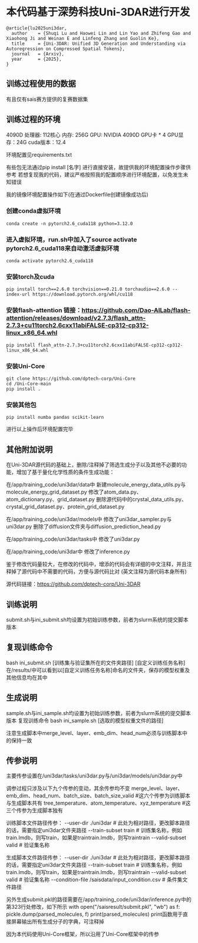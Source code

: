 # 本代码基于深势科技Uni-3DAR进行开发
```
@article{lu2025uni3dar,
  author    = {Shuqi Lu and Haowei Lin and Lin Yao and Zhifeng Gao and Xiaohong Ji and Weinan E and Linfeng Zhang and Guolin Ke},
  title     = {Uni-3DAR: Unified 3D Generation and Understanding via Autoregression on Compressed Spatial Tokens},
  journal   = {Arxiv},
  year      = {2025},
}
```


## 训练过程使用的数据
有且仅有sais赛方提供的复赛数据集

## 训练过程的环境
4090D
处理器: 112核心
内存: 256G
GPU: NVIDIA 4090D GPU卡 * 4
GPU显存：24G
cuda版本：12.4

环境配置见requirements.txt

有些包无法通过pip install [名字] 进行直接安装，故提供我的环境配置操作步骤供参考
若想复现我的代码，建议严格按照我的配置顺序进行环境配置，以免发生未知错误

我的镜像环境配置操作如下(在通过Dockerfile创建镜像成功后)
### 创建conda虚拟环境
```
conda create -n pytorch2.6_cuda118 python=3.12.0
```
### 进入虚拟环境，run.sh中加入了source activate pytorch2.6_cuda118来自动激活虚拟环境
```
conda activate pytorch2.6_cuda118
```
### 安装torch及cuda
```
pip install torch==2.6.0 torchvision==0.21.0 torchaudio==2.6.0 --index-url https://download.pytorch.org/whl/cu118
```
### 安装flash-attention 链接：https://github.com/Dao-AILab/flash-attention/releases/download/v2.7.3/flash_attn-2.7.3+cu11torch2.6cxx11abiFALSE-cp312-cp312-linux_x86_64.whl
```
pip install flash_attn-2.7.3+cu11torch2.6cxx11abiFALSE-cp312-cp312-linux_x86_64.whl
```
### 安装Uni-Core
```
git clone https://github.com/dptech-corp/Uni-Core
cd /Uni-Core-main
pip install .
```
### 安装其他包
```
pip install numba pandas scikit-learn
```
进行以上操作后环境配置完毕


## 其他附加说明
在Uni-3DAR源代码的基础上，删除/注释掉了筛选生成分子以及其他不必要的功能，增加了基于量化化学性质的条件生成功能：

在/app/training_code/uni3dar/data中
新建molecule_energy_data_utils.py与molecule_energy_grid_dataset.py
修改了atom_data.py、atom_dictionary.py、grid_dataset.py
删除源代码中的crystal_data_utils.py、crystal_grid_dataset.py、protein_grid_dataset.py

在/app/training_code/uni3dar/models中
修改了uni3dar_sampler.py与uni3dar.py
删除了diffusion文件夹与diffusion_prediction_head.py

在/app/training_code/uni3dar/tasks中
修改了uni3dar.py

在/app/training_code/uni3dar中
修改了inference.py


鉴于修改代码量较大，在修改的代码中，增添的代码会有详细的中文注释，并且注释掉了源代码中不需要的代码，方便与源代码比对
(英文注释为源代码本身所有)

源代码链接：https://github.com/dptech-corp/Uni-3DAR



## 训练说明
submit.sh与ini_submit.sh均设置为初始训练参数，前者为slurm系统的提交脚本版本
## 复现训练命令
bash ini_submit.sh [训练集与验证集所在的文件夹路径] [自定义训练任务名称]
在/results/中可以看到以[自定义训练任务名称]命名的文件夹，保存的模型权重及其他信息均在其中

## 生成说明
sample.sh与ini_sample.sh均设置为初始训练参数，前者为slurm系统的提交脚本版本
复现训练命令
bash ini_sample.sh [选取的模型权重文件的路径]

注意生成脚本中merge_level、layer、emb_dim、head_num必须与训练脚本中的保持一致

## 传参说明
主要传参设置在/uni3dar/tasks/uni3dar.py与/uni3dar/models/uni3dar.py中

调参过程只涉及以下九个传参的变动，其余传参均不变
merge_level、layer、emb_dim、head_num、batch_size、batch_size_valid #这六个传参为训练脚本与生成脚本共有
tree_temperature、atom_temperature、xyz_temperature #这三个传参为生成脚本独有

训练脚本文件路径传参：
--user-dir ./uni3dar # 此处为相对路径，更改脚本路径的话，需要指定uni3dar文件夹路径
--train-subset train # 训练集名称，例如train.lmdb，则写train，如果是traintrain.lmdb，则写traintrain
--valid-subset valid # 验证集名称

生成脚本文件路径传参：
--user-dir ./uni3dar # 此处为相对路径，更改脚本路径的话，需要指定uni3dar文件夹路径
--train-subset train # 训练集名称，例如train.lmdb，则写train，如果是traintrain.lmdb，则写traintrain
--valid-subset valid # 验证集名称
--condition-file /saisdata/input_condition.csv # 条件集文件路径

另外生成submit.pkl的路径需要在/app/training_code/uni3dar/inference.py中的第323行处修改，如下所示
    with open("/saisresult/submit.pkl", "wb") as f:
        pickle.dump(parsed_molecules, f)
    print(parsed_molecules)
print函数用于直接屏幕输出所有生成分子的字典，可注释掉


因为本代码使用Uni-Core框架，所以沿用了Uni-Core框架中的传参
